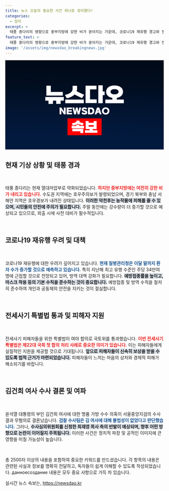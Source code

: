 ```yaml
---
title: 뉴스 오늘의 중요한 사건 하나로 정리했다!
categories:
  - 정치
excerpt: >
  태풍 종다리의 영향으로 중부지방에 강한 비가 쏟아지는 가운데, 코로나19 재유행 경고와 전세사기 특별법 통과 등의 소식이 이어지고 있습니다. 김건희 여사 관련 수사는 무혐의로 종결되며, 새로운 국면이 펼쳐질 전망입니다.
feature_text: >
  태풍 종다리의 영향으로 중부지방에 강한 비가 쏟아지는 가운데, 코로나19 재유행 경고와 전세사기 특별법 통과 등의 소식이 이어지고 있습니다. 김건희 여사 관련 수사는 무혐의로 종결되며, 새로운 국면이 펼쳐질 전망입니다.
image: '/assets/img/newsdao_breakingnews.jpg'
---
```


<p><img src="/assets/img/newsdao_breakingnews.jpg" alt="koreaapp 속보" /></p>

<h2 data-ke-size="size26">현재 기상 상황 및 태풍 경과</h2>

<p data-ke-size="size16">&nbsp;</p>

<p>태풍 종다리는 현재 열대저압부로 약화되었습니다. <b><span style="color: #ee2323;">하지만 중부지방에는 여전히 강한 비가 내리고 있습니다.</span></b> 수도권 지역에는 호우주의보가 발령되었으며, 경기 북부와 충남 서해안 지역은 호우경보가 내려진 상태입니다. <b><span style="background-color: #21538527;">이러한 악천후는 농작물에 피해를 줄 수 있으며, 시민들의 안전에 주의가 필요합니다.</span></b> 주말 동안에는 강수량이 더 증가할 것으로 예상되고 있으므로, 외출 시에 사전 대비가 필수적입니다. </p>

<p data-ke-size="size16">&nbsp;</p>

<h2 data-ke-size="size26">코로나19 재유행 우려 및 대책</h2>

<p data-ke-size="size16">&nbsp;</p>

<p>코로나19 재유행에 대한 우려가 깊어지고 있습니다. <b><span style="color: #1a5490;">현재 질병관리청은 이달 말까지 환자 수가 증가할 것으로 예측하고 있습니다.</span></b> 특히 지난해 최고 유행 수준인 주당 34만여 명에 근접할 것으로 전망되고 있어, 방역 대책 강화가 필요합니다. <b><span style="background-color: #21538527;">예방접종률을 높이고, 마스크 착용 등의 기본 수칙을 준수하는 것이 중요합니다.</span></b> 예방접종 및 방역 수칙을 철저히 준수하여 개인과 공동체의 안전을 지키는 것이 절실합니다.</p>

<p data-ke-size="size16">&nbsp;</p>

<h2 data-ke-size="size26">전세사기 특별법 통과 및 피해자 지원</h2>

<p data-ke-size="size16">&nbsp;</p>

<p>전세사기 피해자들을 위한 특별법이 여야 합의로 국토위를 통과했습니다. <b><span style="color: #ee2323;">이번 전세사기 특별법은 제22대 국회 첫 합의 처리 사례로 중요한 의미가 있습니다.</span></b> 이는 피해자들에게 실질적인 지원을 제공할 것으로 기대됩니다. <b><span style="background-color: #21538527;">앞으로 피해자들이 신속히 보상을 받을 수 있도록 법적 근거가 마련되었습니다.</span></b> 피해자들이 느끼는 마음의 상처와 경제적 피해가 해소되기를 바랍니다.</p>

<p data-ke-size="size16">&nbsp;</p>

<h2 data-ke-size="size26">김건희 여사 수사 결론 및 여파</h2>

<p data-ke-size="size16">&nbsp;</p>

<p>윤석열 대통령의 부인 김건희 여사에 대한 명품 가방 수수 의혹이 서울중앙지검의 수사 결과 무혐의로 결론났습니다. <b><span style="color: #1a5490;">검찰 수사팀은 김 여사에 대해 불법성이 없었다고 판단했습니다.</span></b> 그러나, <b><span style="background-color: #21538527;">수사심의위원회를 신청한 최재영 목사 측의 반발이 예상되며, 향후 어떤 방향으로 논란이 이어질지 주목됩니다.</span></b> 이러한 사건은 정치적 파장 및 공적인 이미지에 큰 영향을 미칠 가능성이 높습니다. </p>

<p data-ke-size="size16">&nbsp;</p>

<p>총 2500자 이상의 내용을 포함하여 중요한 키워드를 만드셨습니다. 각 항목의 내용은 관련된 사실과 정보를 명확히 전달하고, 독자들이 쉽게 이해할 수 있도록 작성되었습니다. данноесоздание 내용은 모두 중요 사항으로 가득 차 있습니다.</p>
실시간 뉴스 속보는, <a href="https://newsdao.kr" rel="dofollow">https://newsdao.kr</a>


